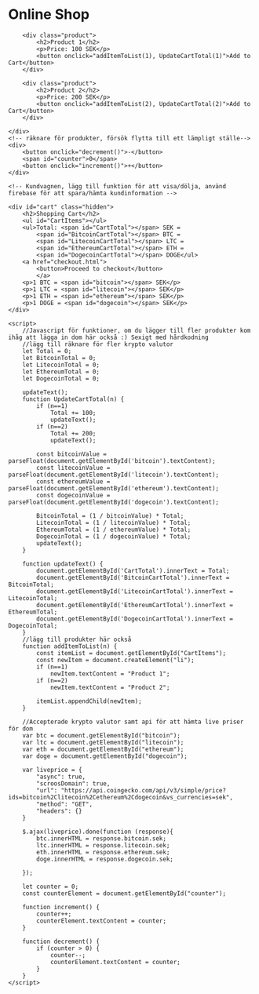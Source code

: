 <!DOCTYPE html>
<html>
<head>
    <title>Online Shop</title>
    <script src="https://code.jquery.com/jquery-3.6.0.min.js"></script>
</head>
<body>
    <h1>Online Shop</h1>
    <div id="products">
        <!-- Lägg till fler produkter här -->

        <div class="product">
            <h2>Product 1</h2>
            <p>Price: 100 SEK</p>
            <button onclick="addItemToList(1), UpdateCartTotal(1)">Add to Cart</button>
        </div>

        <div class="product">
            <h2>Product 2</h2>
            <p>Price: 200 SEK</p>
            <button onclick="addItemToList(2), UpdateCartTotal(2)">Add to Cart</button>
        </div>

    </div>
    <!-- räknare för produkter, försök flytta till ett lämpligt ställe-->
    <div>
        <button onclick="decrement()">-</button>
        <span id="counter">0</span>
        <button onclick="increment()">+</button>
    </div>

    <!-- Kundvagnen, lägg till funktion för att visa/dölja, använd firebase för att spara/hämta kundinformation -->

    <div id="cart" class="hidden">
        <h2>Shopping Cart</h2>
        <ul id="CartItems"></ul>
        <ul>Total: <span id="CartTotal"></span> SEK = 
            <span id="BitcoinCartTotal"></span> BTC = 
            <span id="LitecoinCartTotal"></span> LTC = 
            <span id="EthereumCartTotal"></span> ETH = 
            <span id="DogecoinCartTotal"></span> DOGE</ul>
        <a href="checkout.html">
            <button>Proceed to checkout</button>
            </a>
        <p>1 BTC = <span id="bitcoin"></span> SEK</p>
        <p>1 LTC = <span id="litecoin"></span> SEK</p>
        <p>1 ETH = <span id="ethereum"></span> SEK</p>
        <p>1 DOGE = <span id="dogecoin"></span> SEK</p>
    </div>

    <script>
        //Javascript för funktioner, om du lägger till fler produkter kom ihåg att lägga in dom här också :) Sexigt med hårdkodning
        //lägg till räknare för fler krypto valutor
        let Total = 0;
        let BitcoinTotal = 0;
        let LitecoinTotal = 0;
        let EthereumTotal = 0;
        let DogecoinTotal = 0;

        updateText();
        function UpdateCartTotal(n) {
            if (n==1)
                Total += 100;
                updateText();
            if (n==2)
                Total += 200;
                updateText();

            const bitcoinValue = parseFloat(document.getElementById('bitcoin').textContent);
            const litecoinValue = parseFloat(document.getElementById('litecoin').textContent);
            const ethereumValue = parseFloat(document.getElementById('ethereum').textContent);
            const dogecoinValue = parseFloat(document.getElementById('dogecoin').textContent);

            BitcoinTotal = (1 / bitcoinValue) * Total;
            LitecoinTotal = (1 / litecoinValue) * Total;
            EthereumTotal = (1 / ethereumValue) * Total;
            DogecoinTotal = (1 / dogecoinValue) * Total;
            updateText();
        }

        function updateText() {
            document.getElementById('CartTotal').innerText = Total;
            document.getElementById('BitcoinCartTotal').innerText = BitcoinTotal;
            document.getElementById('LitecoinCartTotal').innerText = LitecoinTotal;
            document.getElementById('EthereumCartTotal').innerText = EthereumTotal;
            document.getElementById('DogecoinCartTotal').innerText = DogecoinTotal;
        }
        //lägg till produkter här också
        function addItemToList(n) {
            const itemList = document.getElementById("CartItems");
            const newItem = document.createElement("li");
            if (n==1)
                newItem.textContent = "Product 1";
            if (n==2)
                newItem.textContent = "Product 2";

            itemList.appendChild(newItem);
        }

        //Accepterade krypto valutor samt api för att hämta live priser för dom
        var btc = document.getElementById("bitcoin");
        var ltc = document.getElementById("litecoin");
        var eth = document.getElementById("ethereum");
        var doge = document.getElementById("dogecoin");

        var liveprice = {
            "async": true,
            "scroosDomain": true,
            "url": "https://api.coingecko.com/api/v3/simple/price?ids=bitcoin%2Clitecoin%2Cethereum%2Cdogecoin&vs_currencies=sek",
            "method": "GET",
            "headers": {}
        }

        $.ajax(liveprice).done(function (response){
            btc.innerHTML = response.bitcoin.sek;
            ltc.innerHTML = response.litecoin.sek;
            eth.innerHTML = response.ethereum.sek;
            doge.innerHTML = response.dogecoin.sek;

        });

        let counter = 0;
        const counterElement = document.getElementById("counter");

        function increment() {
            counter++;
            counterElement.textContent = counter;
        }

        function decrement() {
            if (counter > 0) {
                counter--;
                counterElement.textContent = counter;
            }
        }
    </script>
</body>
</html>
